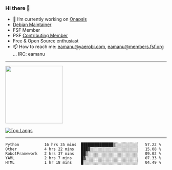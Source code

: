 ### Hi there 👋


- 🔭 I’m currently working on [Onapsis](http://onapsis.com)
- [Debian Maintainer](https://qa.debian.org/developer.php?login=eamanu%40yaerobi.com)
- FSF Member
- PSF [Contributing Member](https://www.python.org/psf/membership/#what-membership-classes-are-there)
- Free & Open Source enthusiast 
- 📫 How to reach me: eamanu@yaerobi.com, eamanu@members.fsf.org ... IRC: eamanu

---

<img height="180em" src="https://github-readme-stats.vercel.app/api?theme=dark&username=eamanu&show_icons=true&hide_border=true&&count_private=true&include_all_commits=true" />

[![Top Langs](https://github-readme-stats.vercel.app/api/top-langs/?theme=dark&username=eamanu&layout=compact)](https://github.com/anuraghazra/github-readme-stats)

---

<!--START_SECTION:waka-->
```text
Python           16 hrs 35 mins  ██████████████▒░░░░░░░░░░   57.22 % 
Other            4 hrs 22 mins   ███▓░░░░░░░░░░░░░░░░░░░░░   15.08 % 
RobotFramework   2 hrs 37 mins   ██▒░░░░░░░░░░░░░░░░░░░░░░   09.02 % 
YAML             2 hrs 7 mins    █▓░░░░░░░░░░░░░░░░░░░░░░░   07.33 % 
HTML             1 hr 18 mins    █░░░░░░░░░░░░░░░░░░░░░░░░   04.49 % 
```
<!--END_SECTION:waka-->

